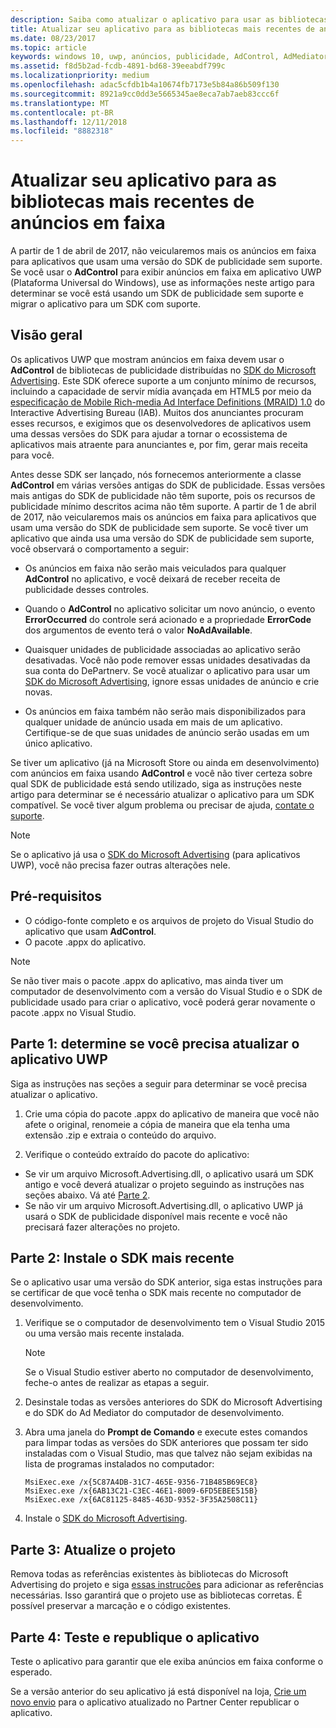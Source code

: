 ```yaml
---
description: Saiba como atualizar o aplicativo para usar as bibliotecas do Microsoft Advertising compatíveis mais recentes e verifique se o aplicativo continua recebendo anúncios em faixa.
title: Atualizar seu aplicativo para as bibliotecas mais recentes de anúncios em faixa
ms.date: 08/23/2017
ms.topic: article
keywords: windows 10, uwp, anúncios, publicidade, AdControl, AdMediatorControl, migração
ms.assetid: f8d5b2ad-fcdb-4891-bd68-39eeabdf799c
ms.localizationpriority: medium
ms.openlocfilehash: adac5cfdb1b4a10674fb7173e5b84a86b509f130
ms.sourcegitcommit: 8921a9cc0dd3e5665345ae8eca7ab7aeb83ccc6f
ms.translationtype: MT
ms.contentlocale: pt-BR
ms.lasthandoff: 12/11/2018
ms.locfileid: "8882318"
---
```

# <a name="update-your-app-to-the-latest-advertising-libraries-for-banner-ads"></a>Atualizar seu aplicativo para as bibliotecas mais recentes de anúncios em faixa

A partir de 1 de abril de 2017, não veicularemos mais os anúncios em faixa para aplicativos que usam uma versão do SDK de publicidade sem suporte. Se você usar o **AdControl** para exibir anúncios em faixa em aplicativo UWP (Plataforma Universal do Windows), use as informações neste artigo para determinar se você está usando um SDK de publicidade sem suporte e migrar o aplicativo para um SDK com suporte.

## <a name="overview"></a>Visão geral

Os aplicativos UWP que mostram anúncios em faixa devem usar o **AdControl** de bibliotecas de publicidade distribuídas no [SDK do Microsoft Advertising](http://aka.ms/ads-sdk-uwp). Este SDK oferece suporte a um conjunto mínimo de recursos, incluindo a capacidade de servir mídia avançada em HTML5 por meio da [especificação de Mobile Rich-media Ad Interface Definitions (MRAID) 1.0](http://www.iab.com/wp-content/uploads/2015/08/IAB_MRAID_VersionOne.pdf) do Interactive Advertising Bureau (IAB). Muitos dos anunciantes procuram esses recursos, e exigimos que os desenvolvedores de aplicativos usem uma dessas versões do SDK para ajudar a tornar o ecossistema de aplicativos mais atraente para anunciantes e, por fim, gerar mais receita para você.

Antes desse SDK ser lançado, nós fornecemos anteriormente a classe **AdControl** em várias versões antigas do SDK de publicidade. Essas versões mais antigas do SDK de publicidade não têm suporte, pois os recursos de publicidade mínimo descritos acima não têm suporte. A partir de 1 de abril de 2017, não veicularemos mais os anúncios em faixa para aplicativos que usam uma versão do SDK de publicidade sem suporte. Se você tiver um aplicativo que ainda usa uma versão do SDK de publicidade sem suporte, você observará o comportamento a seguir:

* Os anúncios em faixa não serão mais veiculados para qualquer **AdControl** no aplicativo, e você deixará de receber receita de publicidade desses controles.

* Quando o **AdControl** no aplicativo solicitar um novo anúncio, o evento **ErrorOccurred** do controle será acionado e a propriedade **ErrorCode** dos argumentos de evento terá o valor **NoAdAvailable**.

* Quaisquer unidades de publicidade associadas ao aplicativo serão desativadas. Você não pode remover essas unidades desativadas da sua conta do DePartnerv. Se você atualizar o aplicativo para usar um [SDK do Microsoft Advertising](http://aka.ms/ads-sdk-uwp), ignore essas unidades de anúncio e crie novas.

* Os anúncios em faixa também não serão mais disponibilizados para qualquer unidade de anúncio usada em mais de um aplicativo. Certifique-se de que suas unidades de anúncio serão usadas em um único aplicativo.

Se tiver um aplicativo (já na Microsoft Store ou ainda em desenvolvimento) com anúncios em faixa usando **AdControl** e você não tiver certeza sobre qual SDK de publicidade está sendo utilizado, siga as instruções neste artigo para determinar se é necessário atualizar o aplicativo para um SDK compatível. Se você tiver algum problema ou precisar de ajuda, [contate o suporte](http://go.microsoft.com/fwlink/?LinkId=393643).

> [!NOTE]
> Se o aplicativo já usa o [SDK do Microsoft Advertising](http://aka.ms/ads-sdk-uwp) (para aplicativos UWP), você não precisa fazer outras alterações nele.

## <a name="prerequisites"></a>Pré-requisitos

* O código-fonte completo e os arquivos de projeto do Visual Studio do aplicativo que usam **AdControl**.
* O pacote .appx do aplicativo.

> [!NOTE]
> Se não tiver mais o pacote .appx do aplicativo, mas ainda tiver um computador de desenvolvimento com a versão do Visual Studio e o SDK de publicidade usado para criar o aplicativo, você poderá gerar novamente o pacote .appx no Visual Studio.

<span id="part-1" />

## <a name="part-1-determine-whether-you-need-to-update-your-uwp-app"></a>Parte 1: determine se você precisa atualizar o aplicativo UWP

Siga as instruções nas seções a seguir para determinar se você precisa atualizar o aplicativo.

1. Crie uma cópia do pacote .appx do aplicativo de maneira que você não afete o original, renomeie a cópia de maneira que ela tenha uma extensão .zip e extraia o conteúdo do arquivo.

2. Verifique o conteúdo extraído do pacote do aplicativo:
  * Se vir um arquivo Microsoft.Advertising.dll, o aplicativo usará um SDK antigo e você deverá atualizar o projeto seguindo as instruções nas seções abaixo. Vá até [Parte 2](update-your-app-to-the-latest-advertising-libraries.md#part-2).
  * Se não vir um arquivo Microsoft.Advertising.dll, o aplicativo UWP já usará o SDK de publicidade disponível mais recente e você não precisará fazer alterações no projeto.


<span id="part-2" />

## <a name="part-2-install-the-latest-sdk"></a>Parte 2: Instale o SDK mais recente

Se o aplicativo usar uma versão do SDK anterior, siga estas instruções para se certificar de que você tenha o SDK mais recente no computador de desenvolvimento.

1. Verifique se o computador de desenvolvimento tem o Visual Studio 2015 ou uma versão mais recente instalada.
    > [!NOTE]
    > Se o Visual Studio estiver aberto no computador de desenvolvimento, feche-o antes de realizar as etapas a seguir.

1.  Desinstale todas as versões anteriores do SDK do Microsoft Advertising e do SDK do Ad Mediator do computador de desenvolvimento.

2.  Abra uma janela do **Prompt de Comando** e execute estes comandos para limpar todas as versões do SDK anteriores que possam ter sido instaladas com o Visual Studio, mas que talvez não sejam exibidas na lista de programas instalados no computador:
    ```syntax
    MsiExec.exe /x{5C87A4DB-31C7-465E-9356-71B485B69EC8}
    MsiExec.exe /x{6AB13C21-C3EC-46E1-8009-6FD5EBEE515B}
    MsiExec.exe /x{6AC81125-8485-463D-9352-3F35A2508C11}
    ```

3.  Instale o [SDK do Microsoft Advertising](http://aka.ms/ads-sdk-uwp).

## <a name="part-3-update-your-project"></a>Parte 3: Atualize o projeto

Remova todas as referências existentes às bibliotecas do Microsoft Advertising do projeto e siga [essas instruções](install-the-microsoft-advertising-libraries.md#reference) para adicionar as referências necessárias. Isso garantirá que o projeto use as bibliotecas corretas. É possível preservar a marcação e o código existentes.

## <a name="part-4-test-and-republish-your-app"></a>Parte 4: Teste e republique o aplicativo

Teste o aplicativo para garantir que ele exiba anúncios em faixa conforme o esperado.

Se a versão anterior do seu aplicativo já está disponível na loja, [Crie um novo envio](../publish/app-submissions.md) para o aplicativo atualizado no Partner Center republicar o aplicativo.
